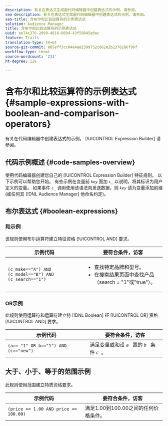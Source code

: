 ```yaml
---
description: 有关在表达式生成器代码编辑器中创建表达式的示例，请参阅。
seo-description: 有关在表达式生成器代码编辑器中创建表达式的示例，请参阅。
seo-title: 含布尔和比较运算符的示例表达式
solution: Audience Manager
title: 含布尔和比较运算符的示例表达式
uuid: ee74c376-2099-4816-8694-43f58845a0ac
feature: Traits
translation-type: tm+mt
source-git-commit: e05eff3cc04e4a82399752c862e2b2370286f96f
workflow-type: tm+mt
source-wordcount: '211'
ht-degree: 12%

---
```



# 含布尔和比较运算符的示例表达式 {#sample-expressions-with-boolean-and-comparison-operators}

有关在代码编辑器中创建表达式的示例， [!UICONTROL Expression Builder] 请参阅。

## 代码示例概述 {#code-samples-overview}

<!-- r_tb_expression_samples.xml -->

使用代码编辑器创建您自己的 [!UICONTROL Expression Builder] 特征规则。 以下示例可以帮助您开始。 有些示例在变量前 *`key`* 面加 `c_` 以说明，将其标识为用户定义的变量。 如果事件 `c_` 调用使用该语法向发送数据，则 *`key`* 请为变量添加前缀(或任何其 [!DNL Audience Manager] 他命名约定)。

## 布尔表达式 {#boolean-expressions}

### 和示例

该规则使用布尔运算符建立特征资格 [!UICONTROL AND] 要求。

<table id="table_7C5E23EC9E0F43B182EA9771D7BB6E87"> 
 <thead> 
  <tr> 
   <th colname="col1" class="entry"> 示例代码 </th> 
   <th colname="col2" class="entry"> 要符合条件，访客 </th> 
  </tr> 
 </thead>
 <tbody> 
  <tr> 
   <td colname="col1"><code>(c_make=="A") AND (c_model=="B") AND (c_search=="1")</code> </td> 
   <td colname="col2"> 
    <ul id="ul_F1BB5084FB794BE7A3569F9C106FC481"> 
     <li id="li_56E8C3BACF1C4B33A46CF92C51FF2286">查找特定品牌和型号。 </li> 
     <li id="li_DD55F053BFCF4B0888B6994013000DB2">在搜索结果页面中查找产品（search = "1"或"true"）。 </li> 
    </ul> </td> 
  </tr> 
 </tbody> 
</table>

### OR示例

此规则使用运算符和运算符建立特 [!DNL Boolean] 征 [!UICONTROL OR] 资格 [!UICONTROL AND] 要求。

<table id="table_6E8BA5EE1D7F4DCC9A92074D0C2C050E"> 
 <thead> 
  <tr> 
   <th colname="col1" class="entry"> 示例代码 </th> 
   <th colname="col2" class="entry"> 要符合条件，访客 </th> 
  </tr> 
 </thead>
 <tbody> 
  <tr> 
   <td colname="col1"><code>(a== "1" OR b=="1") AND (c=="new")</code> </td> 
   <td colname="col2"> 满足变量或和设 <code><i>a </i></code> 置的 <code><i>b </i></code> 条件 <code><i>c </i></code>。 </td> 
  </tr> 
 </tbody> 
</table>

## 大于、小于、等于的范围示例

此规则使用范围建立特质资格要求。

<table id="table_988DE28E35D94348ADD334FB4C9F68D3"> 
 <thead> 
  <tr> 
   <th colname="col1" class="entry"> 示例代码 </th> 
   <th colname="col2" class="entry"> 要符合条件，访客 </th> 
  </tr> 
 </thead>
 <tbody> 
  <tr> 
   <td colname="col1"><code>(price &gt;= 1.00 AND price &lt;= 100.00)</code> </td> 
   <td colname="col2"> 满足1.00到100.00之间的任何价格条件。 </td> 
  </tr> 
 </tbody> 
</table>